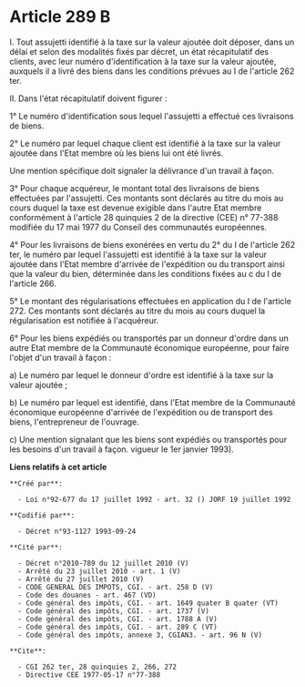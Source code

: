 # Article 289 B

I. Tout assujetti identifié à la taxe sur la valeur ajoutée doit déposer, dans un délai et selon des modalités fixés par
décret, un état récapitulatif des clients, avec leur numéro d'identification à la taxe sur la valeur ajoutée, auxquels il a
livré des biens dans les conditions prévues au I de l'article 262 ter.

II. Dans l'état récapitulatif doivent figurer :

1° Le numéro d'identification sous lequel l'assujetti a effectué ces livraisons de biens.

2° Le numéro par lequel chaque client est identifié à la taxe sur la valeur ajoutée dans l'Etat membre où les biens lui ont
été livrés.

Une mention spécifique doit signaler la délivrance d'un travail à façon.

3° Pour chaque acquéreur, le montant total des livraisons de biens effectuées par l'assujetti. Ces montants sont déclarés au
titre du mois au cours duquel la taxe est devenue exigible dans l'autre Etat membre conformément à l'article 28 quinquies 2
de la directive (CEE) n° 77-388 modifiée du 17 mai 1977 du Conseil des communautés européennes.

4° Pour les livraisons de biens exonérées en vertu du 2° du I de l'article 262 ter, le numéro par lequel l'assujetti est
identifié à la taxe sur la valeur ajoutée dans l'Etat membre d'arrivée de l'expédition ou du transport ainsi que la valeur du
bien, déterminée dans les conditions fixées au c du I de l'article 266.

5° Le montant des régularisations effectuées en application du I de l'article 272. Ces montants sont déclarés au titre du
mois au cours duquel la régularisation est notifiée à l'acquéreur.

6° Pour les biens expédiés ou transportés par un donneur d'ordre dans un autre Etat membre de la Communauté économique
européenne, pour faire l'objet d'un travail à façon :

a) Le numéro par lequel le donneur d'ordre est identifié à la taxe sur la valeur ajoutée ;

b) Le numéro par lequel est identifié, dans l'Etat membre de la Communauté économique européenne d'arrivée de l'expédition ou
de transport des biens, l'entrepreneur de l'ouvrage.

c) Une mention signalant que les biens sont expédiés ou transportés pour les besoins d'un travail à façon. vigueur le 1er
janvier 1993).

**Liens relatifs à cet article**

	**Créé par**:

	  - Loi n°92-677 du 17 juillet 1992 - art. 32 () JORF 19 juillet 1992

	**Codifié par**:

	  - Décret n°93-1127 1993-09-24

	**Cité par**:

	  - Décret n°2010-789 du 12 juillet 2010 (V)
	  - Arrêté du 23 juillet 2010 - art. 1 (V)
	  - Arrêté du 27 juillet 2010 (V)
	  - CODE GENERAL DES IMPOTS, CGI. - art. 258 D (V)
	  - Code des douanes - art. 467 (VD)
	  - Code général des impôts, CGI. - art. 1649 quater B quater (VT)
	  - Code général des impôts, CGI. - art. 1737 (V)
	  - Code général des impôts, CGI. - art. 1788 A (V)
	  - Code général des impôts, CGI. - art. 289 C (VT)
	  - Code général des impôts, annexe 3, CGIAN3. - art. 96 N (V)

	**Cite**:

	  - CGI 262 ter, 28 quinquies 2, 266, 272
	  - Directive CEE 1977-05-17 n°77-388
